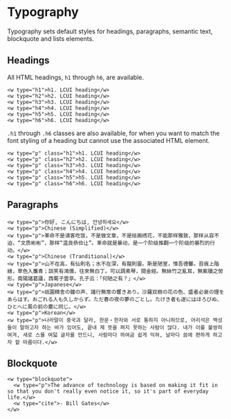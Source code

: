 # Typography

Typography sets default styles for headings, paragraphs, semantic text, blockquote and lists elements.

## Headings

All HTML headings, `h1` through `h6`, are available.

``` headings-demo-xml
<w type="h1">h1. LCUI heading</w>
<w type="h2">h2. LCUI heading</w>
<w type="h3">h3. LCUI heading</w>
<w type="h4">h4. LCUI heading</w>
<w type="h5">h5. LCUI heading</w>
<w type="h6">h6. LCUI heading</w>
```

`.h1` through `.h6` classes are also available, for when you want to match the font styling of a heading but cannot use the associated HTML element.

``` headings-demo-xml
<w type="p" class="h1">h1. LCUI heading</w>
<w type="p" class="h2">h2. LCUI heading</w>
<w type="p" class="h3">h3. LCUI heading</w>
<w type="p" class="h4">h4. LCUI heading</w>
<w type="p" class="h5">h5. LCUI heading</w>
<w type="p" class="h6">h6. LCUI heading</w>
```

## Paragraphs

``` paragraphs-demo-xml
<w type="p">你好, こんにちは, 안녕하세요</w>
<w type="p">Chinese (Simplified)</w>
<w type="p">革命不是请客吃饭，不是做文章，不是绘画绣花，不能那样雅致，那样从容不迫，“文质彬彬”，那样“温良恭俭让”。革命就是暴动，是一个阶级推翻一个阶级的暴烈的行动。</w>
<w type="p">Chinese (Tranditional)</w>
<w type="p">山不在高，有仙則名；水不在深，有龍則靈。斯是陋室，惟吾德馨。苔痕上階綠，草色入簾青；談笑有鴻儒，往來無白丁。可以調素琴，閱金經。無絲竹之亂耳，無案牘之勞形。南陽諸葛廬，西蜀子雲亭。孔子云：「何陋之有？」</w>
<w type="p">Japanese</w>
<w type="p">祇園精舎の鐘の声、諸行無常の響きあり。沙羅双樹の花の色、盛者必衰の理をあらはす。おごれる人も久しからず。ただ春の夜の夢のごとし。たけき者も遂にはほろびぬ、ひとへ‌​に風の前の塵に同じ。</w>
<w type="p">Korean</w>
<w type="p">나라말이 중국과 달라, 한문・한자와 서로 통하지 아니하므로, 어리석은 백성들이 말하고자 하는 바가 있어도, 끝내 제 뜻을 펴지 못하는 사람이 많다. 내가 이를 불쌍히 여겨, 새로 스물 여덟 글자를 만드니, 사람마다 하여금 쉽게 익혀, 날마다 씀에 편하게 하고자 할 따름이다.</w>
```

## Blockquote

``` blockquote-demo-xml
<w type="blockquote">
  <w type="p">The advance of technology is based on making it fit in so that you don't really even notice it, so it's part of everyday life.</w>
  <w type="cite">- Bill Gates</w>
</w>
```
